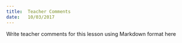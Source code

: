 ```yaml
---
title:  Teacher Comments
date:   10/03/2017
---
```


Write teacher comments for this lesson using Markdown format here